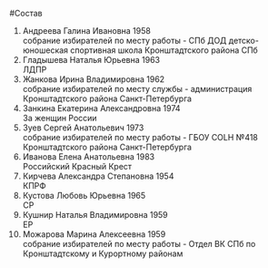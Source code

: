 #Состав
1. Андреева Галина Ивановна 1958   
    собрание избирателей по месту работы - СПб ДОД детско-юношеская спортивная школа Кронштадтского района СПб
2. Гладышева Наталья Юрьевна 1963   
    ЛДПР
3. Жанкова Ирина Владимировна 1962   
    собрание избирателей по месту службы - администрация Кронштадтского района Санкт-Петербурга
4. Занкина Екатерина Александровна 1974   
    За женщин России
5. Зуев Сергей Анатольевич 1973   
    собрание избирателей по месту работы - ГБОУ COLH №418 Кронштадтского района Санкт-Петербурга
6. Иванова Елена Анатольевна 1983   
    Российский Красный Крест
7. Кирчева Александра Степановна 1954   
    КПРФ
8. Кустова Любовь Юрьевна 1965   
    СР
9. Кушнир Наталья Владимировна 1959   
    ЕР
10. Можарова Марина Алексеевна 1959   
    собрание избирателей по месту работы - Отдел ВК СПб по Кронштадтскому и Курортному районам
